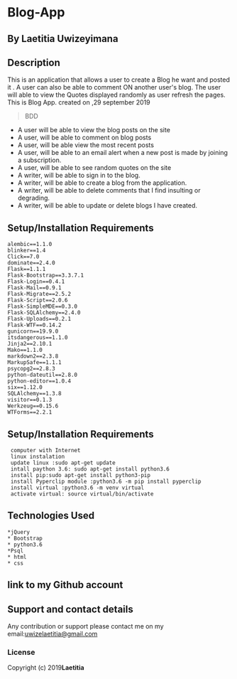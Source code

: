 
# Blog-App


## By Laetitia  Uwizeyimana

## Description
This is an application that allows a user to create a Blog he want  and posted it . A user can also be able to comment  ON another user's blog. The user will able to view the Quotes displayed randomly as user refresh the pages.
This is Blog App.   created on ,29 september 2019

>BDD

  * A user will be able  to view the blog posts on the site
  * A user, will be able  to comment on blog posts
  * A user,  will be able view the most recent posts
  * A user, will be able  to an email alert when a new post is made by joining a subscription.
  * A user, will be able to see random quotes on the site
  * A  writer,  will be able to sign in to the blog.
  * A  writer,  will be able to create a blog from the application.
  * A  writer, will be able  to delete comments that I find insulting or degrading.
  * A  writer, will be able  to update or delete blogs I have created.
## Setup/Installation Requirements
    alembic==1.1.0
    blinker==1.4
    Click==7.0
    dominate==2.4.0
    Flask==1.1.1
    Flask-Bootstrap==3.3.7.1
    Flask-Login==0.4.1
    Flask-Mail==0.9.1
    Flask-Migrate==2.5.2
    Flask-Script==2.0.6
    Flask-SimpleMDE==0.3.0
    Flask-SQLAlchemy==2.4.0
    Flask-Uploads==0.2.1
    Flask-WTF==0.14.2
    gunicorn==19.9.0
    itsdangerous==1.1.0
    Jinja2==2.10.1
    Mako==1.1.0
    markdown2==2.3.8
    MarkupSafe==1.1.1
    psycopg2==2.8.3
    python-dateutil==2.8.0
    python-editor==1.0.4
    six==1.12.0
    SQLAlchemy==1.3.8
    visitor==0.1.3
    Werkzeug==0.15.6
    WTForms==2.2.1
     

## Setup/Installation Requirements
     computer with Internet
     linux instalation 
     update linux :sudo apt-get update
     intall paython 3.6: sudo apt-get install python3.6
     install pip:sudo apt-get install python3-pip 
     install Pyperclip module :python3.6 -m pip install pyperclip
     install virtual :python3.6 -m venv virtual
     activate virtual: source virtual/bin/activate
 ## Technologies Used

    *jQuery
    * Bootstrap
    * python3.6
    *Psql
    * html
    * css 
## link to my Github account


## Support and contact details
Any contribution or support please contact me on my email:uwizelaetitia@gmail.com
### License

Copyright (c) 2019**Laetitia**
